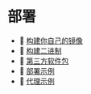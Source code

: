 # 部署

* 📄 [构建你自己的镜像](building-your-own-docker-image.md)
* 📄 [构建二进制](building-binary.md)
* 📄 [第三方软件包](third-party-packages.md)
* 📄 [部署示例](deployment-examples.md)
* 📄 [代理示例](roxy-examples.md)

